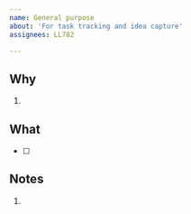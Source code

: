 ```yaml
---
name: General purpose
about: 'For task tracking and idea capture' 
assignees: LL782

---
```



## Why

1. 

## What

- [ ] 

## Notes

1. 
